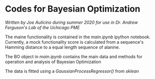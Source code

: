 # Codes for Bayesian Optimization
*Written by Joe Aulicino during summer 2020 for use in Dr. Andrew Ferguson's Lab of the Uchicago PME*

The maine functionality is contained in the *main.ipynb* ipython notebook. Currently, a mock functionality score is  calculated from a sequence's Hamming distance to a equal length sequence of alanine. 

The BO object in *main.ipynb* contains the main data and methods for operation and analysis of Bayesian Optimization

The data is fitted using a *GaussianProcessRegressor()* from *sklean*



